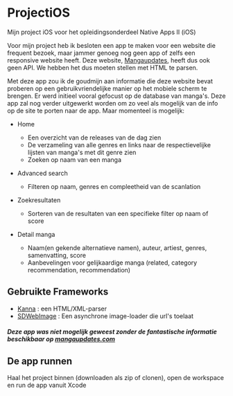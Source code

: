 # ProjectiOS
Mijn project iOS voor het opleidingsonderdeel Native Apps II (iOS)

Voor mijn project heb ik besloten een app te maken voor een website die frequent bezoek, maar jammer genoeg nog geen app of zelfs een responsive website heeft. Deze website, [Mangaupdates](https://www.mangaupdates.com/), heeft dus ook geen API. We hebben het dus moeten stellen met HTML te parsen.

Met deze app zou ik de goudmijn aan informatie die deze website bevat proberen op een gebruikvriendelijke manier op het mobiele scherm te brengen. Er werd initieel vooral gefocust op de database van manga's. Deze app zal nog verder uitgewerkt worden om zo veel als mogelijk van de info op de site te porten naar de app. Maar momenteel is mogelijk:

- Home
  - Een overzicht van de releases van de dag zien
  - De verzameling van alle genres en links naar de respectievelijke lijsten van manga's met dit genre zien
  - Zoeken op naam van een manga
  
- Advanced search
  - Filteren op naam, genres en compleetheid van de scanlation

- Zoekresultaten
  - Sorteren van de resultaten van een specifieke filter op naam of score
  
- Detail manga
  - Naam(en gekende alternatieve namen), auteur, artiest, genres, samenvatting, score
  - Aanbevelingen voor gelijkaardige manga (related, category recommendation, recommendation)
  
## Gebruikte Frameworks
 - [Kanna](https://cocoapods.org/pods/Kanna) : een HTML/XML-parser
 - [SDWebImage](https://github.com/rs/SDWebImage) : Een asynchrone image-loader die url's toelaat

##### Deze app was niet mogelijk geweest zonder de fantastische informatie beschikbaar op [mangaupdates.com](https://www.mangaupdates.com/)

## De app runnen
Haal het project binnen (downloaden als zip of clonen), open de workspace en run de app vanuit Xcode

